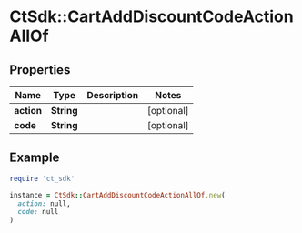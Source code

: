 # CtSdk::CartAddDiscountCodeActionAllOf

## Properties

| Name | Type | Description | Notes |
| ---- | ---- | ----------- | ----- |
| **action** | **String** |  | [optional] |
| **code** | **String** |  | [optional] |

## Example

```ruby
require 'ct_sdk'

instance = CtSdk::CartAddDiscountCodeActionAllOf.new(
  action: null,
  code: null
)
```

